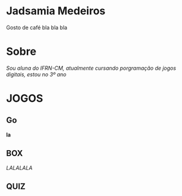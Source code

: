 # Jadsamia Medeiros
Gosto de café bla bla bla


# Sobre
   _Sou aluna do IFRN-CM, atualmente cursando porgramação de jogos digitais, estou no 3º ano_

# JOGOS

  ## Go
  **la**
  
  ## BOX
  *LALALALA*

  ## QUIZ
  

